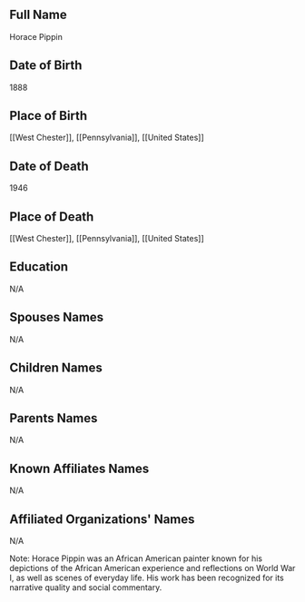 ## Full Name
Horace Pippin

## Date of Birth
1888

## Place of Birth
[[West Chester]], [[Pennsylvania]], [[United States]]

## Date of Death
1946

## Place of Death
[[West Chester]], [[Pennsylvania]], [[United States]]

## Education
N/A

## Spouses Names
N/A

## Children Names
N/A

## Parents Names
N/A

## Known Affiliates Names
N/A

## Affiliated Organizations' Names
N/A

Note: Horace Pippin was an African American painter known for his depictions of the African American experience and reflections on World War I, as well as scenes of everyday life. His work has been recognized for its narrative quality and social commentary.

